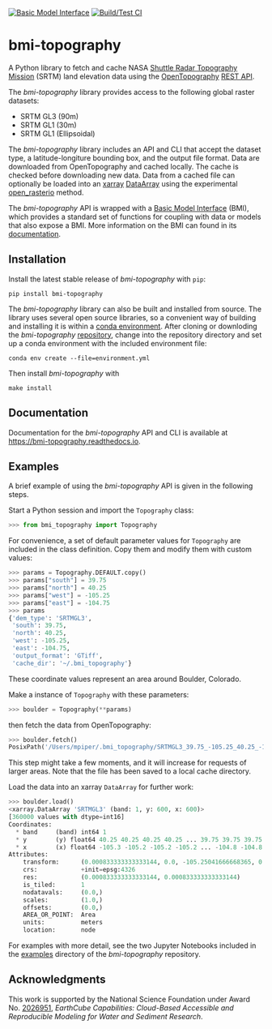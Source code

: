[![Basic Model Interface](https://img.shields.io/badge/CSDMS-Basic%20Model%20Interface-green.svg)](https://bmi.readthedocs.io/)
[![Build/Test CI](https://github.com/csdms/bmi-topography/actions/workflows/build-test-ci.yml/badge.svg)](https://github.com/csdms/bmi-topography/actions/workflows/build-test-ci.yml)

# bmi-topography

A Python library to fetch and cache
NASA [Shuttle Radar Topography Mission](https://www2.jpl.nasa.gov/srtm/) (SRTM)
land elevation data
using the [OpenTopography](https://opentopography.org/)
[REST API](https://portal.opentopography.org/apidocs/#/Public/getGlobalDem).

The *bmi-topography* library provides access to the following global raster datasets:

* SRTM GL3 (90m)
* SRTM GL1 (30m)
* SRTM GL1 (Ellipsoidal)

The *bmi-topography* library includes an API and CLI that accept
the dataset type,
a latitude-longiture bounding box, and
the output file format.
Data are downloaded from OpenTopography and cached locally.
The cache is checked before downloading new data.
Data from a cached file can optionally be loaded into an
[xarray](http://xarray.pydata.org/en/stable/)
[DataArray](http://xarray.pydata.org/en/stable/api.html#dataarray)
using the experimental [open_rasterio](http://xarray.pydata.org/en/stable/generated/xarray.open_rasterio.html#xarray.open_rasterio) method.

The *bmi-topography* API is wrapped with a
[Basic Model Interface](https://bmi.readthedocs.io) (BMI),
which provides a standard set of functions for coupling with data or models
that also expose a BMI.
More information on the BMI can found in its
[documentation](https://bmi.readthedocs.io).

## Installation

Install the latest stable release of *bmi-topography* with `pip`:
```
pip install bmi-topography
```

The *bmi-topography* library can also be built and installed from source.
The library uses several open source libraries,
so a convenient way of building and installing it is within a
[conda environment](https://docs.conda.io/projects/conda/en/latest/user-guide/tasks/manage-environments.html).
After cloning or downloding the *bmi-topography*
[repository](https://github.com/csdms/bmi-topography),
change into the repository directory
and set up a conda environment with the included environment file:
```
conda env create --file=environment.yml
```
Then install *bmi-topography* with
```
make install
```

## Documentation

Documentation for the *bmi-topography* API and CLI 
is available at https://bmi-topography.readthedocs.io.

## Examples

A brief example of using the *bmi-topography* API is given in the following steps.

Start a Python session and import the `Topography` class:
```python
>>> from bmi_topography import Topography
```

For convenience,
a set of default parameter values for `Topography` are included in the class definition.
Copy them and modify them with custom values:
```python
>>> params = Topography.DEFAULT.copy()
>>> params["south"] = 39.75
>>> params["north"] = 40.25
>>> params["west"] = -105.25
>>> params["east"] = -104.75
>>> params
{'dem_type': 'SRTMGL3',
 'south': 39.75,
 'north': 40.25,
 'west': -105.25,
 'east': -104.75,
 'output_format': 'GTiff',
 'cache_dir': '~/.bmi_topography'}
```
These coordinate values represent an area around Boulder, Colorado.

Make a instance of `Topography` with these parameters:
```python
>>> boulder = Topography(**params)
```
then fetch the data from OpenTopography:
```python
>>> boulder.fetch()
PosixPath('/Users/mpiper/.bmi_topography/SRTMGL3_39.75_-105.25_40.25_-104.75.tif')
```
This step might take a few moments,
and it will increase for requests of larger areas.
Note that the file has been saved to a local cache directory.

Load the data into an xarray `DataArray` for further work:
```python
>>> boulder.load()
<xarray.DataArray 'SRTMGL3' (band: 1, y: 600, x: 600)>
[360000 values with dtype=int16]
Coordinates:
  * band     (band) int64 1
  * y        (y) float64 40.25 40.25 40.25 40.25 ... 39.75 39.75 39.75 39.75
  * x        (x) float64 -105.3 -105.2 -105.2 -105.2 ... -104.8 -104.8 -104.8
Attributes:
    transform:      (0.000833333333333144, 0.0, -105.25041666668365, 0.0, -0....
    crs:            +init=epsg:4326
    res:            (0.000833333333333144, 0.000833333333333144)
    is_tiled:       1
    nodatavals:     (0.0,)
    scales:         (1.0,)
    offsets:        (0.0,)
    AREA_OR_POINT:  Area
    units:          meters
    location:       node
```

For examples with more detail,
see the two Jupyter Notebooks
included in the [examples](https://github.com/csdms/bmi-topography/tree/main/examples) directory
of the *bmi-topography* repository.

## Acknowledgments

This work is supported by the National Science Foundation under Award No.
[2026951](https://www.nsf.gov/awardsearch/showAward?AWD_ID=2026951), 
*EarthCube Capabilities: Cloud-Based Accessible and Reproducible Modeling for Water and Sediment Research*.

